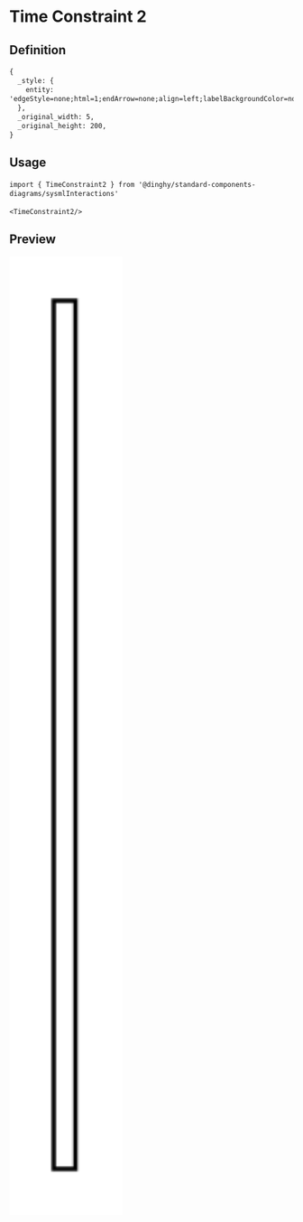 # Time Constraint 2

## Definition

```
{
  _style: { 
    entity: 'edgeStyle=none;html=1;endArrow=none;align=left;labelBackgroundColor=none;',
  },
  _original_width: 5,
  _original_height: 200,
}
```

## Usage

```
import { TimeConstraint2 } from '@dinghy/standard-components-diagrams/sysmlInteractions'

<TimeConstraint2/>
```

## Preview

<img src="./time-constraint-2.png" width="200"/>
